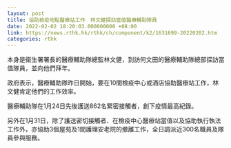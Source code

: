 ```yaml
---
layout: post
title: 協助檢疫地點醫療站工作　林文健探訪當值醫療輔助隊員
date: 2022-02-02 18:20:03.000000000 +08:00
link: https://news.rthk.hk/rthk/ch/component/k2/1631699-20220202.htm
categories: rthk
---
```


本身是衞生署署長的醫療輔助隊總監林文健，到訪何文田的醫療輔助隊總部探訪當值隊員，並向他們拜年。

政府表示，醫療輔助隊昨日開始，要在10間檢疫中心或酒店協助醫療站工作，林文健肯定他們的工作效率。

醫療輔助隊在1月24日先後護送862名緊密接觸者，創下疫情最高紀錄。

另外在1月31日，除了護送密切接觸者、在檢疫中心醫療站當值以及協助執行執法工作外，亦協助3個屋苑及1間護理安老院的撤離工作，全日調派近300名職員及隊員參與服務。
